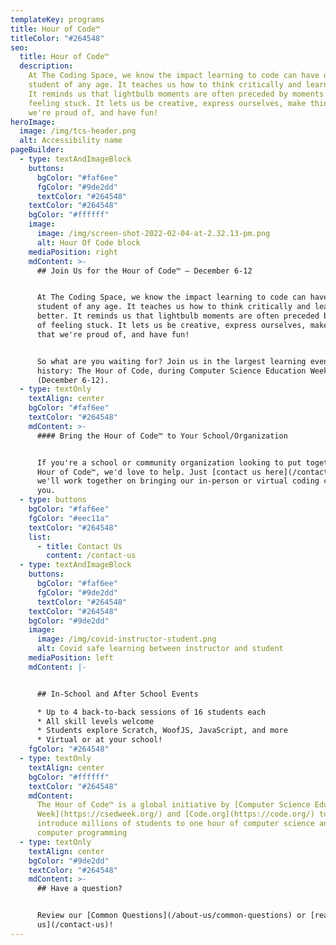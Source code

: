 ```yaml
---
templateKey: programs
title: Hour of Code™
titleColor: "#264548"
seo:
  title: Hour of Code™
  description:
    At The Coding Space, we know the impact learning to code can have on any
    student of any age. It teaches us how to think critically and learn better.
    It reminds us that lightbulb moments are often preceded by moments of
    feeling stuck. It lets us be creative, express ourselves, make things that
    we're proud of, and have fun!
heroImage:
  image: /img/tcs-header.png
  alt: Accessibility name
pageBuilder:
  - type: textAndImageBlock
    buttons:
      bgColor: "#faf6ee"
      fgColor: "#9de2dd"
      textColor: "#264548"
    textColor: "#264548"
    bgColor: "#ffffff"
    image:
      image: /img/screen-shot-2022-02-04-at-2.32.13-pm.png
      alt: Hour Of Code block
    mediaPosition: right
    mdContent: >-
      ## Join Us for the Hour of Code™ — December 6-12


      At The Coding Space, we know the impact learning to code can have on any
      student of any age. It teaches us how to think critically and learn
      better. It reminds us that lightbulb moments are often preceded by moments
      of feeling stuck. It lets us be creative, express ourselves, make things
      that we're proud of, and have fun!


      So what are you waiting for? Join us in the largest learning event in
      history: The Hour of Code, during Computer Science Education Week
      (December 6-12).
  - type: textOnly
    textAlign: center
    bgColor: "#faf6ee"
    textColor: "#264548"
    mdContent: >-
      #### Bring the Hour of Code™ to Your School/Organization


      If you're a school or community organization looking to put together an
      Hour of Code™, we'd love to help. Just [contact us here](/contact-us), and
      we'll work together on bringing our in-person or virtual coding class to
      you.
  - type: buttons
    bgColor: "#faf6ee"
    fgColor: "#eec11a"
    textColor: "#264548"
    list:
      - title: Contact Us
        content: /contact-us
  - type: textAndImageBlock
    buttons:
      bgColor: "#faf6ee"
      fgColor: "#9de2dd"
      textColor: "#264548"
    textColor: "#264548"
    bgColor: "#9de2dd"
    image:
      image: /img/covid-instructor-student.png
      alt: Covid safe learning between instructor and student
    mediaPosition: left
    mdContent: |-


      ## In-School and After School Events

      * Up to 4 back-to-back sessions of 16 students each
      * All skill levels welcome
      * Students explore Scratch, WoofJS, JavaScript, and more
      * Virtual or at your school!
    fgColor: "#264548"
  - type: textOnly
    textAlign: center
    bgColor: "#ffffff"
    textColor: "#264548"
    mdContent:
      The Hour of Code™ is a global initiative by [Computer Science Education
      Week](https://csedweek.org/) and [Code.org](https://code.org/) to
      introduce millions of students to one hour of computer science and
      computer programming
  - type: textOnly
    textAlign: center
    bgColor: "#9de2dd"
    textColor: "#264548"
    mdContent: >-
      ## Have a question?


      Review our [Common Questions](/about-us/common-questions) or [reach out to
      us](/contact-us)!
---
```

